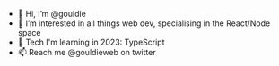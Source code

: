 - 👋 Hi, I’m @gouldie
- 👀 I’m interested in all things web dev, specialising in the React/Node space
- 🌱 Tech I'm learning in 2023: TypeScript
- 📫 Reach me @gouldieweb on twitter

<!---
gouldie/gouldie is a ✨ special ✨ repository because its `README.md` (this file) appears on your GitHub profile.
You can click the Preview link to take a look at your changes.
--->

